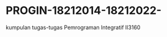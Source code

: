 PROGIN-18212014-18212022-
=========================

kumpulan tugas-tugas Pemrograman Integratif II3160 
